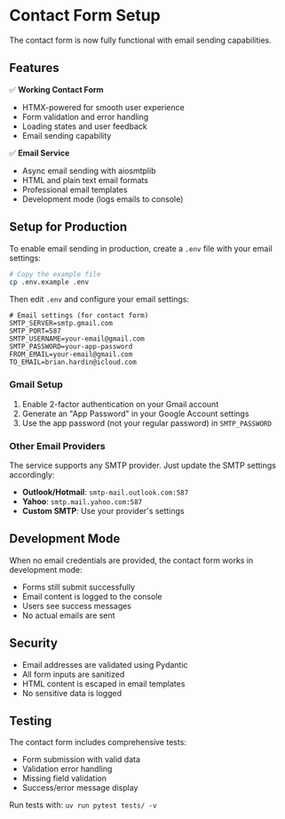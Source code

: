 # Contact Form Setup

The contact form is now fully functional with email sending capabilities.

## Features

✅ **Working Contact Form**
- HTMX-powered for smooth user experience
- Form validation and error handling
- Loading states and user feedback
- Email sending capability

✅ **Email Service**
- Async email sending with aiosmtplib
- HTML and plain text email formats
- Professional email templates
- Development mode (logs emails to console)

## Setup for Production

To enable email sending in production, create a `.env` file with your email settings:

```bash
# Copy the example file
cp .env.example .env
```

Then edit `.env` and configure your email settings:

```env
# Email settings (for contact form)
SMTP_SERVER=smtp.gmail.com
SMTP_PORT=587
SMTP_USERNAME=your-email@gmail.com
SMTP_PASSWORD=your-app-password
FROM_EMAIL=your-email@gmail.com
TO_EMAIL=brian.hardin@icloud.com
```

### Gmail Setup

1. Enable 2-factor authentication on your Gmail account
2. Generate an "App Password" in your Google Account settings
3. Use the app password (not your regular password) in `SMTP_PASSWORD`

### Other Email Providers

The service supports any SMTP provider. Just update the SMTP settings accordingly:

- **Outlook/Hotmail**: `smtp-mail.outlook.com:587`
- **Yahoo**: `smtp.mail.yahoo.com:587`
- **Custom SMTP**: Use your provider's settings

## Development Mode

When no email credentials are provided, the contact form works in development mode:
- Forms still submit successfully
- Email content is logged to the console
- Users see success messages
- No actual emails are sent

## Security

- Email addresses are validated using Pydantic
- All form inputs are sanitized
- HTML content is escaped in email templates
- No sensitive data is logged

## Testing

The contact form includes comprehensive tests:
- Form submission with valid data
- Validation error handling
- Missing field validation
- Success/error message display

Run tests with: `uv run pytest tests/ -v`